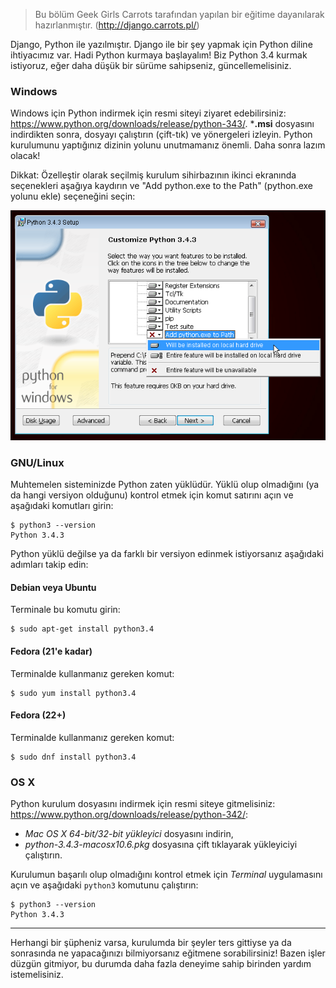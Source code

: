 > Bu bölüm Geek Girls Carrots tarafından yapılan bir eğitime dayanılarak hazırlanmıştır. (http://django.carrots.pl/)

Django, Python ile yazılmıştır. Django ile bir şey yapmak için Python diline ihtiyacımız var. Hadi Python kurmaya başlayalım! Biz Python 3.4 kurmak istiyoruz, eğer daha düşük bir sürüme sahipseniz, güncellemelisiniz.

### Windows

Windows için Python indirmek için resmi siteyi ziyaret edebilirsiniz: https://www.python.org/downloads/release/python-343/. ***.msi** dosyasını indirdikten sonra, dosyayı çalıştırın (çift-tık) ve yönergeleri izleyin. Python kurulumunu yaptığınız dizinin yolunu unutmamanız önemli. Daha sonra lazım olacak!

Dikkat: Özelleştir olarak seçilmiş kurulum sihirbazının ikinci ekranında seçenekleri aşağıya kaydırın ve "Add python.exe to the Path" (python.exe yolunu ekle) seçeneğini seçin:

![Python'u arama yoluna eklemeyi unutmayın](../python_installation/images/add_python_to_windows_path.png)

### GNU/Linux

Muhtemelen sisteminizde Python zaten yüklüdür. Yüklü olup olmadığını (ya da hangi versiyon olduğunu) kontrol etmek için komut satırını açın ve aşağıdaki komutları girin: 

    $ python3 --version
    Python 3.4.3
    

Python yüklü değilse ya da farklı bir versiyon edinmek istiyorsanız aşağıdaki adımları takip edin:

#### Debian veya Ubuntu

Terminale bu komutu girin:

    $ sudo apt-get install python3.4
    

#### Fedora (21'e kadar)

Terminalde kullanmanız gereken komut:

    $ sudo yum install python3.4
    

#### Fedora (22+)

Terminalde kullanmanız gereken komut:

    $ sudo dnf install python3.4
    

### OS X

Python kurulum dosyasını indirmek için resmi siteye gitmelisiniz: https://www.python.org/downloads/release/python-342/:

  * *Mac OS X 64-bit/32-bit yükleyici* dosyasını indirin,
  * *python-3.4.3-macosx10.6.pkg* dosyasına çift tıklayarak yükleyiciyi çalıştırın.

Kurulumun başarılı olup olmadığını kontrol etmek için *Terminal* uygulamasını açın ve aşağıdaki `python3` komutunu çalıştırın:

    $ python3 --version
    Python 3.4.3
    

* * *

Herhangi bir şüpheniz varsa, kurulumda bir şeyler ters gittiyse ya da sonrasında ne yapacağınızı bilmiyorsanız eğitmene sorabilirsiniz! Bazen işler düzgün gitmiyor, bu durumda daha fazla deneyime sahip birinden yardım istemelisiniz.